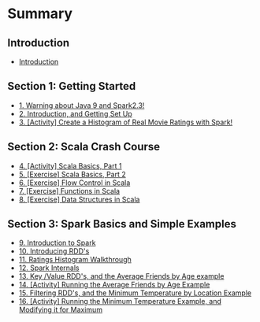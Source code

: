 # Summary

## Introduction

* [Introduction](README.md)

## Section 1: Getting Started

* [1. Warning about Java 9 and Spark2.3!](section-01/Section01-01.md)
* [2. Introduction, and Getting Set Up](section-01/Section01-02.md)
* [3. [Activity] Create a Histogram of Real Movie Ratings with Spark!](Section-01/Section01-03.md)

## Section 2: Scala Crash Course

* [4. [Activity] Scala Basics, Part 1](section-02/Section02-04.md)
* [5. [Exercise] Scala Basics, Part 2](section-02/Section02-05.md)
* [6. [Exercise] Flow Control in Scala](section-02/Section02-06.md)
* [7. [Exercise] Functions in Scala](section-02/Section02-07.md)
* [8. [Exercise] Data Structures in Scala](section-02/Section02-08.md)

## Section 3: Spark Basics and Simple Examples

* [9. Introduction to Spark](section-03/Section03-09.md)
* [10. Introducing RDD's](section-03/Section03-10.md)
* [11. Ratings Histogram Walkthrough](section-03/Section03-11.md)
* [12. Spark Internals](section-03/Section03-12.md)
* [13. Key /Value RDD's, and the Average Friends by Age example](section-03/Section03-13.md)
* [14. [Activity] Running the Average Friends by Age Example](section-03/Section03-14.md)
* [15. Filtering RDD's, and the Minimum Temperature by Location Example](section-03/Section03-15.md)
* [16. [Activity] Running the Minimum Temperature Example, and Modifying it for Maximum](section-03/Section03-16.md)